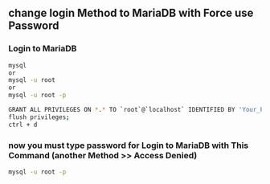 ## change login Method to MariaDB with Force use Password
### Login to MariaDB
```bash
mysql
or
mysql -u root
or
mysql -u root -p
```
```bash
GRANT ALL PRIVILEGES ON *.* TO `root`@`localhost` IDENTIFIED BY 'Your_Password' WITH GRANT OPTION;
flush privileges;
ctrl + d
```
### now you must type password for Login to MariaDB with This Command (another Method >> Access Denied)
```bash
mysql -u root -p
```